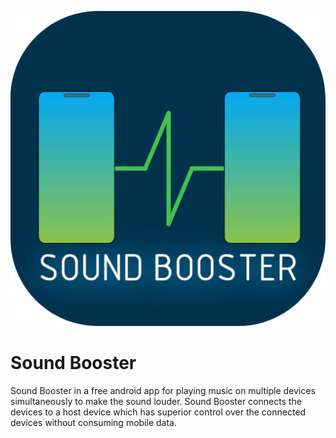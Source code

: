 ![logo](./logo.png)

# Sound Booster
Sound Booster in a free android app for playing music on multiple devices simultaneously to make the sound louder. Sound Booster connects the devices to a host device which has superior control over the connected devices without consuming mobile data.
